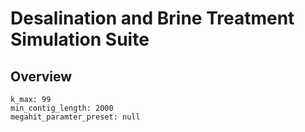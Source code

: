 # Desalination and Brine Treatment Simulation Suite
 
## Overview 

```
k_max: 99
min_contig_length: 2000
megahit_paramter_preset: null
```
